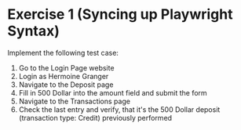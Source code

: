# Exercise 1 (Syncing up Playwright Syntax)

Implement the following test case:

1. Go to the Login Page website
2. Login as Hermoine Granger
3. Navigate to the Deposit page
4. Fill in 500 Dollar into the amount field and submit the form
5. Navigate to the Transactions page
6. Check the last entry and verify, that it's the 500 Dollar deposit (transaction type: Credit) previously performed 
